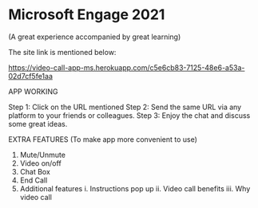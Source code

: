 # Microsoft Engage 2021  


(A great experience accompanied by great learning)

The site link is mentioned below:


https://video-call-app-ms.herokuapp.com/c5e6cb83-7125-48e6-a53a-02d7cf5fe1aa  


APP WORKING

Step 1: Click on the URL mentioned 
Step 2: Send the same URL via any platform to your friends or colleagues.
Step 3: Enjoy the chat and discuss some great ideas.


EXTRA FEATURES (To make app more convenient to use)

1. Mute/Unmute
2. Video on/off
3. Chat Box
4. End Call
5. Additional features 
  i. Instructions pop up
  ii. Video call benefits
  iii. Why video call
